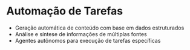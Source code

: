 # Automação de Tarefas

- Geração automática de conteúdo com base em dados estruturados
- Análise e síntese de informações de múltiplas fontes
- Agentes autônomos para execução de tarefas específicas